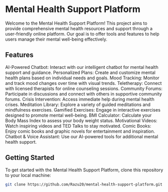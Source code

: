 # Mental Health Support Platform

Welcome to the Mental Health Support Platform! This project aims to provide comprehensive mental health resources and support through a user-friendly online platform. Our goal is to offer tools and features to help users manage their mental well-being effectively.

## Features

AI-Powered Chatbot: Interact with our intelligent chatbot for mental health support and guidance.
  Personalized Plans: Create and customize mental health plans based on individual needs and goals.
  Mood Tracking: Monitor and track mood changes over time with visual trends.
  Teletherapy: Connect with licensed therapists for online counseling sessions.
  Community Forums: Participate in discussions and connect with others in supportive community forums.
  Crisis Intervention: Access immediate help during mental health crises.
  Meditation Library: Explore a variety of guided meditations and mindfulness exercises.
  Gamified Exercises: Engage in interactive exercises designed to promote mental well-being.
  BMI Calculator: Calculate your Body Mass Index to assess your body weight status.
  Motivational Videos: Watch inspiring videos and TED Talks to stay motivated.
Comic Books: Enjoy comic books and graphic novels for entertainment and inspiration.
  Chatbot & Voice Assistant: Use our AI-powered tools for additional mental health support.

## Getting Started

To get started with the Mental Health Support Platform, clone this repository to your local machine:

```bash
git clone https://github.com/Razu20/mental-health-support-platform.git
